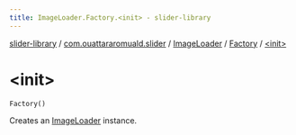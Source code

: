 ```yaml
---
title: ImageLoader.Factory.<init> - slider-library
---
```


[slider-library](../../../index.html) / [com.ouattararomuald.slider](../../index.html) / [ImageLoader](../index.html) / [Factory](index.html) / [&lt;init&gt;](./-init-.html)

# &lt;init&gt;

`Factory()`

Creates an [ImageLoader](../index.html) instance.

